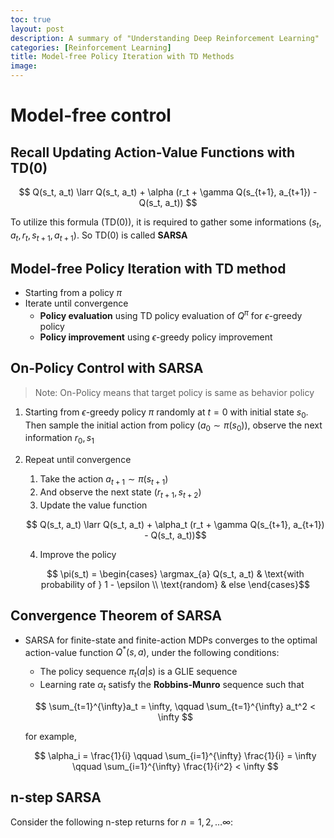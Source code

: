 ```yaml
---
toc: true
layout: post
description: A summary of "Understanding Deep Reinforcement Learning"
categories: [Reinforcement Learning]
title: Model-free Policy Iteration with TD Methods
image: 
---
```


# Model-free control

## Recall Updating Action-Value Functions with TD(0)

$$ Q(s_t, a_t) \larr Q(s_t, a_t) + \alpha (r_t + \gamma Q(s_{t+1}, a_{t+1}) - Q(s_t, a_t)) $$

To utilize this formula (TD(0)), it is required to gather some informations ($s_t, a_t, r_t, s_{t+1}, a_{t+1}$). So TD(0) is called **SARSA** 

## Model-free Policy Iteration with TD method
- Starting from a policy $\pi$
- Iterate until convergence
  - **Policy evaluation** using TD policy evaluation of $Q^{\pi}$ for $\epsilon$-greedy policy
  - **Policy improvement** using $\epsilon$-greedy policy improvement

## On-Policy Control with SARSA
> Note: On-Policy means that target policy is same as behavior policy

1. Starting from $\epsilon$-greedy policy $\pi$ randomly at $t=0$ with initial state $s_0$. Then sample the initial action from policy ($a_0 \sim \pi(s_0)$), observe the next information $r_0, s_1$
2.  Repeat until convergence 
    1.  Take the action $a_{t+1} \sim \pi(s_{t+1})$
    2.  And observe the next state ($r_{t+1}, s_{t+2}$)
    3.  Update the value function 

    $$ Q(s_t, a_t) \larr Q(s_t, a_t) + \alpha_t (r_t + \gamma Q(s_{t+1}, a_{t+1}) - Q(s_t, a_t))$$

    4.  Improve the policy

    $$ \pi(s_t) = \begin{cases} \argmax_{a} Q(s_t, a_t) & \text{with probability of } 1 - \epsilon \\ \text{random} & else \end{cases}$$

## Convergence Theorem of SARSA
- SARSA for finite-state and finite-action MDPs converges to the optimal action-value function $Q^{*}(s, a)$, under the following conditions:
  - The policy sequence $\pi_t(a \vert s)$ is a GLIE sequence
  - Learning rate $\alpha_t$ satisfy the **Robbins-Munro** sequence such that

  $$ \sum_{t=1}^{\infty}a_t = \infty, \qquad  \sum_{t=1}^{\infty} a_t^2 < \infty $$

  for example,

  $$ \alpha_i = \frac{1}{i} \qquad \sum_{i=1}^{\infty} \frac{1}{i} = \infty \qquad \sum_{i=1}^{\infty} \frac{1}{i^2} < \infty $$

## n-step SARSA
Consider the following n-step returns for $n=1, 2, \dots \infty$:
